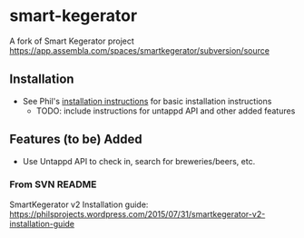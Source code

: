 # smart-kegerator #
A fork of Smart Kegerator project https://app.assembla.com/spaces/smartkegerator/subversion/source

## Installation ##

- See Phil's [installation instructions]() for basic installation instructions
  - TODO: include instructions for untappd API and other added features

## Features (to be) Added ##

- Use Untappd API to check in, search for breweries/beers, etc.

### From SVN README ###

SmartKegerator v2 Installation guide: https://philsprojects.wordpress.com/2015/07/31/smartkegerator-v2-installation-guide
